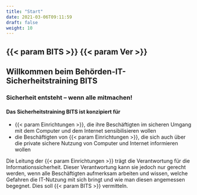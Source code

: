 ```yaml
---
title: "Start"
date: 2021-03-06T09:11:59
draft: false
weight: 10
---
```


## {{< param BITS >}} {{< param Ver >}} 

## Willkommen beim Behörden-IT-Sicherheitstraining BITS

### Sicherheit entsteht – wenn alle mitmachen!



#### Das Sicherheitstraining BITS ist konzipiert für

  * {{< param Einrichtungen >}}, die ihre Beschäftigten im sicheren Umgang mit dem Computer und dem Internet sensibilisieren wollen
  * die Beschäftigten von {{< param Einrichtungen >}}, die sich auch über die private sichere Nutzung von Computer und Internet informieren wollen

    

Die Leitung der {{< param Einrichtungen >}} trägt die Verantwortung für die Informationssicherheit. Dieser Verantwortung kann sie jedoch nur gerecht werden, wenn alle Beschäftigten aufmerksam arbeiten und wissen, welche Gefahren die IT-Nutzung mit sich bringt und wie man diesen angemessen begegnet. Dies soll {{< param BITS >}} vermitteln.
